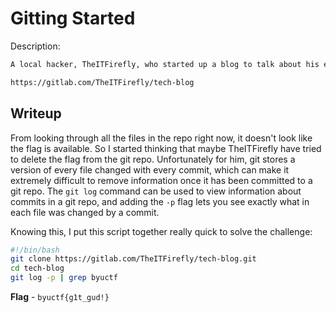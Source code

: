 # Gitting Started
Description:
```markdown
A local hacker, TheITFirefly, who started up a blog to talk about his exploits in the tech world, has hidden a flag in the source code for his blog. Luckily, his source code is publicly available in a git repo. 

https://gitlab.com/TheITFirefly/tech-blog
```

## Writeup
From looking through all the files in the repo right now, it doesn't look like the flag is available. So I started thinking that maybe TheITFirefly have tried to delete the flag from the git repo. Unfortunately for him, git stores a version of every file changed with every commit, which can make it extremely difficult to remove information once it has been committed to a git repo. The `git log` command can be used to view information about commits in a git repo, and adding the `-p` flag lets you see exactly what in each file was changed by a commit. 

Knowing this, I put this script together really quick to solve the challenge:  
```bash
#!/bin/bash
git clone https://gitlab.com/TheITFirefly/tech-blog.git
cd tech-blog
git log -p | grep byuctf
```

**Flag** - `byuctf{g1t_gud!}`